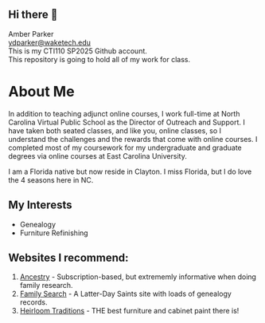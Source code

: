 ## Hi there 👋

<!--
**cti110sp2025/cti110sp2025** is a ✨ _special_ ✨ repository because its `README.md` (this file) appears on your GitHub profile.-->

Amber Parker<br>
ydparker@waketech.edu<br>
This is my CTI110 SP2025 Github account. <br>
This repository is going to hold all of my work for class. <br>

# About Me  
In addition to teaching adjunct online courses, I work full-time at North Carolina Virtual Public School as the Director of Outreach and Support. I have taken both seated classes, and like you, online classes, so I understand the challenges and the rewards that come with online courses. I completed most of my coursework for my undergraduate and graduate degrees via online courses at East Carolina University.

I am a Florida native but now reside in Clayton. I miss Florida, but I do love the 4 seasons here in NC.

## My Interests  
* Genealogy
* Furniture Refinishing

## Websites I recommend:
1. [Ancestry] - Subscription-based, but extrememly informative when doing family research.
2. [Family Search] - A Latter-Day Saints site with loads of genealogy records.
3. [Heirloom Traditions] - THE best furniture and cabinet paint there is!

[Ancestry]:www.ancestry.com
[Family Search]:(www.familysearch.com)
[Heirloom Traditions]: (www.allinonepaint.com)
